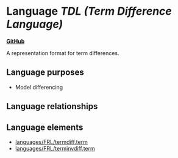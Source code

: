 # Language _TDL (Term Difference Language)_
**[GitHub](https://github.com/softlang/yas/blob/master/languages/TDL)**

A representation format for term differences.

## Language purposes
* Model differencing

## Language relationships

## Language elements
* [languages/FRL/termdiff.term](../../docs/files/languages-FRL-termdiff.term.md)
* [languages/FRL/terminvdiff.term](../../docs/files/languages-FRL-terminvdiff.term.md)

